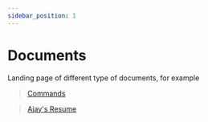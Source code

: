 ```yaml
---
sidebar_position: 1
---
```


# Documents

Landing page of different type of documents, for example

> [Commands](/docs/category/commands) 

> [Ajay's Resume](/ajay-resume)